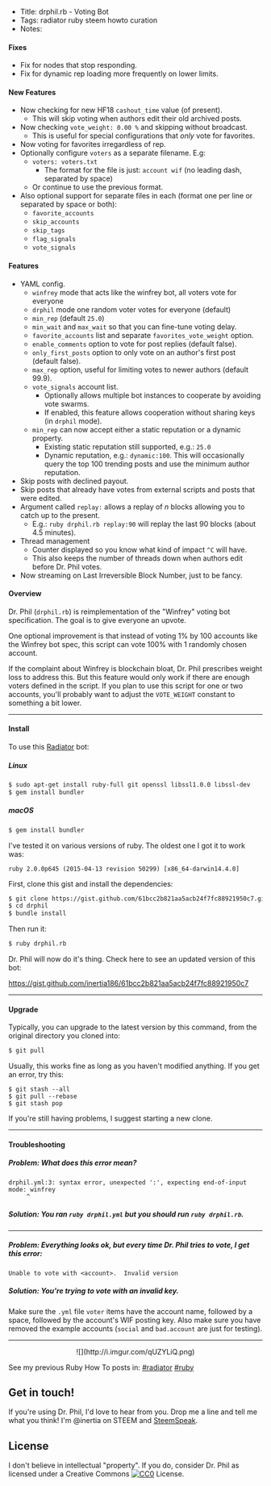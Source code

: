 * Title: drphil.rb - Voting Bot
* Tags: radiator ruby steem howto curation
* Notes: 

#### Fixes

* Fix for nodes that stop responding.
* Fix for dynamic rep loading more frequently on lower limits.

#### New Features

* Now checking for new HF18 `cashout_time` value (of present).
  * This will skip voting when authors edit their old archived posts.
* Now checking `vote_weight: 0.00 %` and skipping without broadcast.
  * This is useful for special configurations that *only* vote for favorites.
* Now voting for favorites irregardless of rep.
* Optionally configure `voters` as a separate filename.  E.g:
  * `voters: voters.txt`
    * The format for the file is just: `account wif` (no leading dash, separated by space)
  * Or continue to use the previous format.
* Also optional support for separate files in each (format one per line or separated by space or both):
    * `favorite_accounts`
    * `skip_accounts`
    * `skip_tags`
    * `flag_signals`
    * `vote_signals`

#### Features

* YAML config.
  * `winfrey` mode that acts like the winfrey bot, all voters vote for everyone
  * `drphil` mode one random voter votes for everyone (default)
  * `min_rep` (default `25.0`)
  * `min_wait` and `max_wait` so that you can fine-tune voting delay.
  * `favorite_accounts` list and separate `favorites_vote_weight` option.
  * `enable_comments` option to vote for post replies (default false).
  * `only_first_posts` option to only vote on an author's first post (default false).
  * `max_rep` option, useful for limiting votes to newer authors (default 99.9).
  * `vote_signals` account list.
    * Optionally allows multiple bot instances to cooperate by avoiding vote swarms.
    * If enabled, this feature allows cooperation without sharing keys (in `drphil` mode).
  * `min_rep` can now accept either a static reputation or a dynamic property.
    * Existing static reputation still supported, e.g.: `25.0`
    * Dynamic reputation, e.g.: `dynamic:100`.  This will occasionally query the top 100 trending posts and use the minimum author reputation.
* Skip posts with declined payout.
* Skip posts that already have votes from external scripts and posts that were edited.
* Argument called `replay:` allows a replay of *n* blocks allowing you to catch up to the present.
  * E.g.: `ruby drphil.rb replay:90` will replay the last 90 blocks (about 4.5 minutes).
* Thread management
  * Counter displayed so you know what kind of impact `^C` will have.
  * This also keeps the number of threads down when authors edit before Dr. Phil votes.
* Now streaming on Last Irreversible Block Number, just to be fancy.

#### Overview

Dr. Phil (`drphil.rb`) is reimplementation of the "Winfrey" voting bot specification.  The goal is to give everyone an upvote.

One optional improvement is that instead of voting 1% by 100 accounts like the Winfrey bot spec, this script can vote 100% with 1 randomly chosen account.

If the complaint about Winfrey is blockchain bloat, Dr. Phil prescribes weight loss to address this. But this feature would only work if there are enough voters defined in the script.  If you plan to use this script for one or two accounts, you'll probably want to adjust the `VOTE_WEIGHT` constant to something a bit lower.

---

#### Install

To use this [Radiator](https://steemit.com/steem/@inertia/radiator-steem-ruby-api-client) bot:

##### Linux

```bash
$ sudo apt-get install ruby-full git openssl libssl1.0.0 libssl-dev
$ gem install bundler
```

##### macOS

```bash
$ gem install bundler
```

I've tested it on various versions of ruby.  The oldest one I got it to work was:

`ruby 2.0.0p645 (2015-04-13 revision 50299) [x86_64-darwin14.4.0]`

First, clone this gist and install the dependencies:

```bash
$ git clone https://gist.github.com/61bcc2b821aa5acb24f7fc88921950c7.git drphil
$ cd drphil
$ bundle install
```

Then run it:

```bash
$ ruby drphil.rb
```

Dr. Phil will now do it's thing.  Check here to see an updated version of this bot:

https://gist.github.com/inertia186/61bcc2b821aa5acb24f7fc88921950c7

---

#### Upgrade

Typically, you can upgrade to the latest version by this command, from the original directory you cloned into:

```bash
$ git pull
```

Usually, this works fine as long as you haven't modified anything.  If you get an error, try this:

```
$ git stash --all
$ git pull --rebase
$ git stash pop
```

If you're still having problems, I suggest starting a new clone.

---

#### Troubleshooting

##### Problem: What does this error mean?

```
drphil.yml:3: syntax error, unexpected ':', expecting end-of-input
mode: winfrey
     ^
```

##### Solution: You ran `ruby drphil.yml` but you should run `ruby drphil.rb`.

---

##### Problem: Everything looks ok, but every time Dr. Phil tries to vote, I get this error:

```
Unable to vote with <account>.  Invalid version
```

##### Solution: You're trying to vote with an invalid key.

Make sure the `.yml` file `voter` items have the account name, followed by a space, followed by the account's WIF posting key.  Also make sure you have removed the example accounts (`social` and `bad.account` are just for testing).

---

<center>
  ![](http://i.imgur.com/qUZYLiQ.png)
</center>

See my previous Ruby How To posts in: [#radiator](https://steemit.com/created/radiator) [#ruby](https://steemit.com/created/ruby)

## Get in touch!

If you're using Dr. Phil, I'd love to hear from you.  Drop me a line and tell me what you think!  I'm @inertia on STEEM and [SteemSpeak](http://discord.steemspeak.com).
  
## License

I don't believe in intellectual "property".  If you do, consider Dr. Phil as licensed under a Creative Commons [![CC0](http://i.creativecommons.org/p/zero/1.0/80x15.png)](http://creativecommons.org/publicdomain/zero/1.0/) License.
